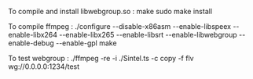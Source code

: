 To compile and install libwebgroup.so :
make
sudo make install

To compile ffmpeg :
./configure --disable-x86asm --enable-libspeex --enable-libx264 --enable-libx265 --enable-libsrt --enable-libwebgroup --enable-debug --enable-gpl
make

To test webgroup :
./ffmpeg -re -i ./Sintel.ts -c copy -f flv wg://0.0.0.0:1234/test

